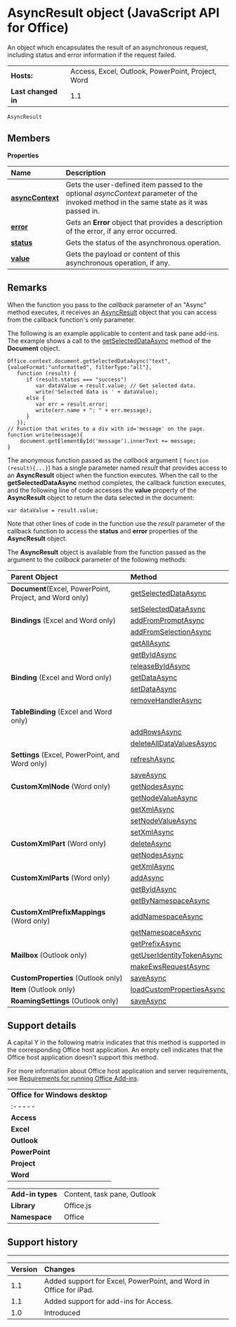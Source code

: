 
# AsyncResult object (JavaScript API for Office)
An object which encapsulates the result of an asynchronous request, including status and error information if the request failed.

|||
|:-----|:-----|
|**Hosts:**|Access, Excel, Outlook, PowerPoint, Project, Word|
|**Last changed in**|1.1|

```
AsyncResult
```


## Members


**Properties**


|**Name**|**Description**|
|:-----|:-----|
|**[asyncContext](../reference/shared/asyncresult/asynccontext-property.md)**|Gets the user-defined item passed to the optional  _asyncContext_ parameter of the invoked method in the same state as it was passed in.|
|**[error](../reference/shared/asyncresult/error-property.md)**|Gets an  **Error** object that provides a description of the error, if any error occurred.|
|**[status](../reference/shared/asyncresult/status-property.md)**|Gets the status of the asynchronous operation.|
|**[value](../reference/shared/asyncresult/value-property.md)**|Gets the payload or content of this asynchronous operation, if any.|

## Remarks

When the function you pass to the  _callback_ parameter of an "Async" method executes, it receives an [AsyncResult](../reference/shared/asyncresult-object.md) object that you can access from the callback function's only parameter.

The following is an example applicable to content and task pane add-ins. The example shows a call to the [getSelectedDataAsync](../reference/shared/document/getselecteddataasync-method.md) method of the **Document** object.




```
Office.context.document.getSelectedDataAsync("text", {valueFormat:"unformatted", filterType:"all"}, 
   function (result) {
      if (result.status === "success")      
         var dataValue = result.value; // Get selected data.
         write('Selected data is ' + dataValue);
      else {            
         var err = result.error; 
         write(err.name + ": " + err.message);
      }
   });
// Function that writes to a div with id='message' on the page.
function write(message){
    document.getElementById('message').innerText += message; 
}

```

The anonymous function passed as the  _callback_ argument ( `function (result){...}`) has a single parameter named  _result_ that provides access to an **AsyncResult** object when the function executes. When the call to the **getSelectedDataAsync** method completes, the callback function executes, and the following line of code accesses the **value** property of the **AsyncResult** object to return the data selected in the document:

 `var dataValue = result.value;`

Note that other lines of code in the function use the  _result_ parameter of the callback function to access the **status** and **error** properties of the **AsyncResult** object.

The  **AsyncResult** object is available from the function passed as the argument to the _callback_ parameter of the following methods:



|**Parent Object**|**Method**|
|:-----|:-----|
|**Document**(Excel, PowerPoint, Project, and Word only)|[getSelectedDataAsync](../reference/shared/document/getselecteddataasync-method.md)|
||[setSelectedDataAsync](../reference/shared/document/setselecteddataasync-method.md)|
|**Bindings** (Excel and Word only)|[addFromPromptAsync](../reference/shared/bindings-object/addfrompromptasync-method.md)|
||[addFromSelectionAsync](../reference/shared/bindings-object/addfromselectionasync-method.md)|
||[getAllAsync](../reference/shared/bindings-object/getallasync-method.md)|
||[getByIdAsync](../reference/shared/bindings-object/getbyidasync-method.md)|
||[releaseByIdAsync](../reference/shared/bindings-object/releasebyidasync-method.md)|
|**Binding** (Excel and Word only)|[getDataAsync](../reference/shared/binding-object/getdataasync-method.md)|
||[setDataAsync](../reference/shared/binding-object/setdataasync-method.md)|
||[removeHandlerAsync](../reference/shared/binding-object/removehandlerasync-method.md)|
|**TableBinding** (Excel and Word only)||
||[addRowsAsync](../reference/shared/binding-object/tablebinding-object/addrowsasync-method.md)|
||[deleteAllDataValuesAsync](../reference/shared/binding-object/tablebinding-object/deletealldatavaluesasync-method.md)|
|**Settings** (Excel, PowerPoint, and Word only)|[refreshAsync](../reference/shared/settings/refreshasync-method.md)|
||[saveAsync](../reference/shared/settings/saveasync-method.md)|
|**CustomXmlNode** (Word only)|[getNodesAsync](../reference/shared/customxmlnode-object/getnodesasync-method.md)|
||[getNodeValueAsync](../reference/shared/customxmlnode-object/getnodevalueasync-method.md)|
||[getXmlAsync](../reference/shared/customxmlnode-object/getxmlasync-method.md)|
||[setNodeValueAsync](../reference/shared/customxmlnode-object/setnodevalueasync-method.md)|
||[setXmlAsync](../reference/shared/customxmlnode-object/setxmlasync-method.md)|
|**CustomXmlPart** (Word only)|[deleteAsync](../reference/shared/customxmlpart-object/deleteasync-method.md)|
||[getNodesAsync](../reference/shared/customxmlpart-object/getnodesasync-method.md)|
||[getXmlAsync](../reference/shared/customxmlpart-object/getxmlasync-method.md)|
|**CustomXmlParts** (Word only)|[addAsync](../reference/shared/customxmlparts-object/addasync-method.md)|
||[getByIdAsync](../reference/shared/customxmlparts-object/getbyidasync-method.md)|
||[getByNamespaceAsync](../reference/shared/customxmlparts-object/getbynamespaceasync-method.md)|
|**CustomXmlPrefixMappings** (Word only)|[addNamespaceAsync](../reference/shared/customxmlprefixmappings-object/addnamespaceasync-method.md)|
||[getNamespaceAsync](../reference/shared/customxmlprefixmappings-object/getnamespaceasync-method.md)|
||[getPrefixAsync](../reference/shared/customxmlprefixmappings-object/getprefixasync-method.md)|
|**Mailbox** (Outlook only)|[getUserIdentityTokenAsync](http://msdn.microsoft.com/library/c658518b-6867-41a0-99cf-810303e4c539%28Office.15%29.aspx)|
||[makeEwsRequestAsync](http://msdn.microsoft.com/library/2ec380e0-4a67-4146-92a6-6a39f65dc6f2%28Office.15%29.aspx)|
|**CustomProperties** (Outlook only)|[saveAsync](http://msdn.microsoft.com/library/690d5aa9-62b5-4e5c-9548-62dfdbb5fa56%28Office.15%29.aspx)|
|**Item** (Outlook only)|[loadCustomPropertiesAsync](http://msdn.microsoft.com/library/dfbec151-8ea7-4915-b723-09ea1396a261%28Office.15%29.aspx)|
|**RoamingSettings** (Outlook only)|[saveAsync](http://msdn.microsoft.com/library/a616f71c-a447-423f-a0d2-e9d6f1ac32f8%28Office.15%29.aspx)|

## Support details
<a name="bk_support"> </a>

A capital Y in the following matrix indicates that this method is supported in the corresponding Office host application. An empty cell indicates that the Office host application doesn't support this method.

For more information about Office host application and server requirements, see [Requirements for running Office Add-ins](http://msdn.microsoft.com/library/67340567-bb9a-498c-96d3-3f52f28c16bc%28Office.15%29.aspx).


||
|:-----|
|**Office for Windows desktop**|**Office Online(in browser)**|**Office for iPad**|**OWA for Devices**|**Outlook for Mac**|
|:-----|:-----|:-----|:-----|:-----|
|**Access**||Y||||
|**Excel**|Y|Y|Y|||
|**Outlook**|Y|Y||Y|Y|
|**PowerPoint**|Y|Y|Y|||
|**Project**|Y|||||
|**Word**|Y|Y|Y|||

|||
|:-----|:-----|
|**Add-in types**|Content, task pane, Outlook|
|**Library**|Office.js|
|**Namespace**|Office|

## Support history
<a name="bk_history"> </a>


****


|**Version**|**Changes**|
|:-----|:-----|
|1.1|Added support for Excel, PowerPoint, and Word in Office for iPad.|
|1.1|Added support for add-ins for Access.|
|1.0|Introduced|
